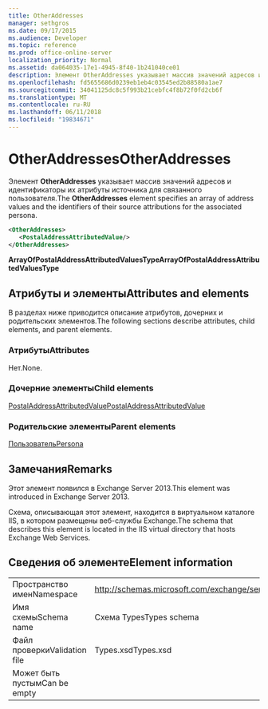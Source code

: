 ```yaml
---
title: OtherAddresses
manager: sethgros
ms.date: 09/17/2015
ms.audience: Developer
ms.topic: reference
ms.prod: office-online-server
localization_priority: Normal
ms.assetid: da064035-17e1-4945-8f40-1b241040ce01
description: Элемент OtherAddresses указывает массив значений адресов и идентификаторы их атрибуты источника для связанного пользователя.
ms.openlocfilehash: fd5655686d0239eb1eb4c03545ed2b88580a1ae7
ms.sourcegitcommit: 34041125dc8c5f993b21cebfc4f8b72f0fd2cb6f
ms.translationtype: MT
ms.contentlocale: ru-RU
ms.lasthandoff: 06/11/2018
ms.locfileid: "19834671"
---
```

# <a name="otheraddresses"></a><span data-ttu-id="e5b7b-103">OtherAddresses</span><span class="sxs-lookup"><span data-stu-id="e5b7b-103">OtherAddresses</span></span>

<span data-ttu-id="e5b7b-104">Элемент **OtherAddresses** указывает массив значений адресов и идентификаторы их атрибуты источника для связанного пользователя.</span><span class="sxs-lookup"><span data-stu-id="e5b7b-104">The **OtherAddresses** element specifies an array of address values and the identifiers of their source attributions for the associated persona.</span></span> 
  
```XML
<OtherAddresses>
   <PostalAddressAttributedValue/>
</OtherAddresses>
```

 <span data-ttu-id="e5b7b-105">**ArrayOfPostalAddressAttributedValuesType**</span><span class="sxs-lookup"><span data-stu-id="e5b7b-105">**ArrayOfPostalAddressAttributedValuesType**</span></span>
## <a name="attributes-and-elements"></a><span data-ttu-id="e5b7b-106">Атрибуты и элементы</span><span class="sxs-lookup"><span data-stu-id="e5b7b-106">Attributes and elements</span></span>

<span data-ttu-id="e5b7b-107">В разделах ниже приводится описание атрибутов, дочерних и родительских элементов.</span><span class="sxs-lookup"><span data-stu-id="e5b7b-107">The following sections describe attributes, child elements, and parent elements.</span></span>
  
### <a name="attributes"></a><span data-ttu-id="e5b7b-108">Атрибуты</span><span class="sxs-lookup"><span data-stu-id="e5b7b-108">Attributes</span></span>

<span data-ttu-id="e5b7b-109">Нет.</span><span class="sxs-lookup"><span data-stu-id="e5b7b-109">None.</span></span>
  
### <a name="child-elements"></a><span data-ttu-id="e5b7b-110">Дочерние элементы</span><span class="sxs-lookup"><span data-stu-id="e5b7b-110">Child elements</span></span>

[<span data-ttu-id="e5b7b-111">PostalAddressAttributedValue</span><span class="sxs-lookup"><span data-stu-id="e5b7b-111">PostalAddressAttributedValue</span></span>](postaladdressattributedvalue.md)
  
### <a name="parent-elements"></a><span data-ttu-id="e5b7b-112">Родительские элементы</span><span class="sxs-lookup"><span data-stu-id="e5b7b-112">Parent elements</span></span>

[<span data-ttu-id="e5b7b-113">Пользователь</span><span class="sxs-lookup"><span data-stu-id="e5b7b-113">Persona</span></span>](persona.md)
  
## <a name="remarks"></a><span data-ttu-id="e5b7b-114">Замечания</span><span class="sxs-lookup"><span data-stu-id="e5b7b-114">Remarks</span></span>

<span data-ttu-id="e5b7b-115">Этот элемент появился в Exchange Server 2013.</span><span class="sxs-lookup"><span data-stu-id="e5b7b-115">This element was introduced in Exchange Server 2013.</span></span>
  
<span data-ttu-id="e5b7b-116">Схема, описывающая этот элемент, находится в виртуальном каталоге IIS, в котором размещены веб-службы Exchange.</span><span class="sxs-lookup"><span data-stu-id="e5b7b-116">The schema that describes this element is located in the IIS virtual directory that hosts Exchange Web Services.</span></span>
  
## <a name="element-information"></a><span data-ttu-id="e5b7b-117">Сведения об элементе</span><span class="sxs-lookup"><span data-stu-id="e5b7b-117">Element information</span></span>

|||
|:-----|:-----|
|<span data-ttu-id="e5b7b-118">Пространство имен</span><span class="sxs-lookup"><span data-stu-id="e5b7b-118">Namespace</span></span>  <br/> |http://schemas.microsoft.com/exchange/services/2006/types  <br/> |
|<span data-ttu-id="e5b7b-119">Имя схемы</span><span class="sxs-lookup"><span data-stu-id="e5b7b-119">Schema name</span></span>  <br/> |<span data-ttu-id="e5b7b-120">Схема Types</span><span class="sxs-lookup"><span data-stu-id="e5b7b-120">Types schema</span></span>  <br/> |
|<span data-ttu-id="e5b7b-121">Файл проверки</span><span class="sxs-lookup"><span data-stu-id="e5b7b-121">Validation file</span></span>  <br/> |<span data-ttu-id="e5b7b-122">Types.xsd</span><span class="sxs-lookup"><span data-stu-id="e5b7b-122">Types.xsd</span></span>  <br/> |
|<span data-ttu-id="e5b7b-123">Может быть пустым</span><span class="sxs-lookup"><span data-stu-id="e5b7b-123">Can be empty</span></span>  <br/> ||
   

